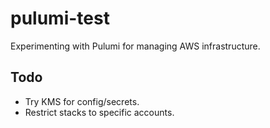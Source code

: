 # pulumi-test

Experimenting with Pulumi for managing AWS infrastructure.


## Todo

-  Try KMS for config/secrets.
-  Restrict stacks to specific accounts.
